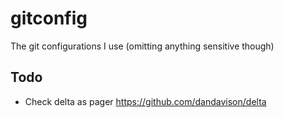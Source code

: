 # gitconfig
The git configurations I use (omitting anything sensitive though)

## Todo

- Check delta as pager https://github.com/dandavison/delta
